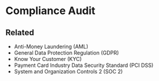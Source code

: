 # Compliance Audit

## Related

- Anti-Money Laundering (AML)
- General Data Protection Regulation (GDPR)
- Know Your Customer (KYC)
- Payment Card Industry Data Security Standard (PCI DSS)
- System and Organization Controls 2 (SOC 2)
